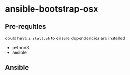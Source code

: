 # ansible-bootstrap-osx

## Pre-requities

could have `install.sh` to ensure dependencies are installed
- python3
- ansible

## Ansible


